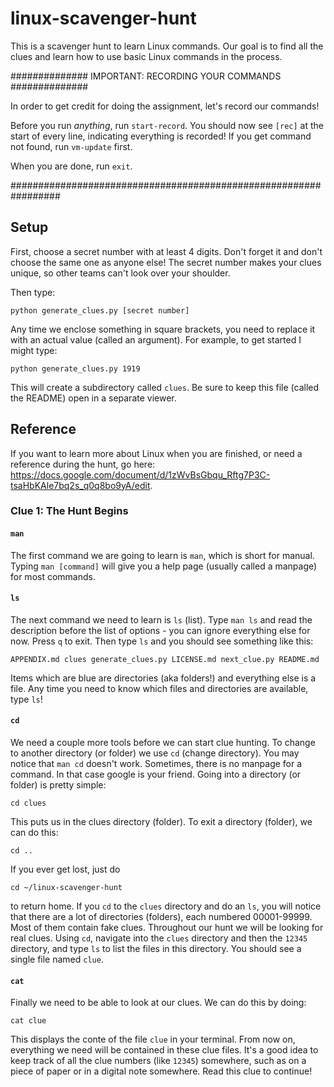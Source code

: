 # linux-scavenger-hunt #

This is a scavenger hunt to learn Linux commands. Our goal is to find all
the clues and learn how to use basic Linux commands in the process.

############## IMPORTANT: RECORDING YOUR COMMANDS ##############


In order to get credit for doing the assignment, let's record our commands!

Before you run *anything*, run `start-record`. You should now see `[rec]` at
the start of every line, indicating everything is recorded!
If you get command not found, run `vm-update` first.

When you are done, run `exit`.

#################################################################

## Setup ##

First, choose a secret number with at least 4 digits. Don't forget it and
don't choose the same one as anyone else! The secret number makes your clues
unique, so other teams can't look over your shoulder.

Then type:

    python generate_clues.py [secret number]

Any time we enclose something in square brackets, you need to replace it
with an actual value (called an argument). For example, to get started I
might type:

    python generate_clues.py 1919

This will create a subdirectory called `clues`. Be sure to keep this file
(called the README) open in a separate viewer.

## Reference ##

If you want to learn more about Linux when you are finished, or need a reference
during the hunt, go here: https://docs.google.com/document/d/1zWvBsGbqu_Rftg7P3C-tsaHbKAle7bq2s_q0q8bo9yA/edit.

### Clue 1: The Hunt Begins ###

#### `man` ####

The first command we are going to learn is `man`, which is short for manual.
Typing `man [command]` will give you a help page (usually called a manpage)
for most commands.

#### `ls` ####

The next command we need to learn is `ls` (list). Type `man ls` and read the
description before the list of options - you can ignore everything else for now.
Press `q` to exit. Then type `ls` and you should see something
like this:

    APPENDIX.md clues generate_clues.py LICENSE.md next_clue.py README.md

Items which are blue are directories (aka folders!) and everything else is a file. Any time
you need to know which files and directories are available, type `ls`!

#### `cd` ####

We need a couple more tools before we can start clue hunting. To change to
another directory (or folder) we use `cd` (change directory). You may notice that
`man cd` doesn't work. Sometimes, there is no manpage for a command. In that
case google is your friend. Going into a directory (or folder) is pretty simple:

    cd clues

This puts us in the clues directory (folder). To exit a directory (folder), we can do this:

    cd ..

If you ever get lost, just do

    cd ~/linux-scavenger-hunt

to return home. If you `cd` to the `clues` directory and do an `ls`, you
will notice that there are a lot of directories (folders), each numbered 00001-99999.
Most of them contain fake clues. Throughout our hunt we will be looking for real clues. Using
`cd`, navigate into the `clues` directory and then the `12345` directory, and type `ls` to list 
the files in this directory. You should see a single file named `clue`.

#### `cat` ####

Finally we need to be able to look at our clues. We can do this by doing:

    cat clue

This displays the conte of the file `clue` in your terminal. From now on, everything we need
will be contained in these clue files. It's a good idea to keep track of
all the clue numbers (like `12345`) somewhere, such as on a piece of paper
or in a digital note somewhere. Read this clue to continue!
